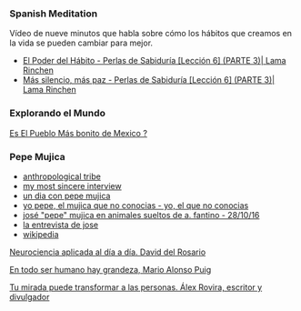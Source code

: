 
### Spanish Meditation

Vídeo de nueve minutos que habla sobre cómo los hábitos que creamos en la vida se pueden cambiar para mejor.

- [El Poder del Hábito - Perlas de Sabiduría [Lección 6] (PARTE 3)| Lama Rinchen](https://www.youtube.com/watch?v=u86lw79VwIo)
- [Más silencio, más paz - Perlas de Sabiduría [Lección 6] (PARTE 3)| Lama Rinchen](https://www.youtube.com/watch?v=Kb5TJaXAMBw)

### Explorando el Mundo

[
Es El Pueblo Más bonito de Mexico ?](https://www.youtube.com/watch?v=BfNJkNQNSEo)

### Pepe Mujica

* [anthropological tribe](https://www.youtube.com/watch?v=UbMy8f_nlBI)
* [my most sincere interview](https://www.youtube.com/watch?v=OmjMBM1LSGM)
* [un dia con pepe mujica](https://www.youtube.com/watch?v=l5b-jdZF5Dc)
* [yo pepe, el mujica que no conocias - yo, el que no conocias](https://www.youtube.com/watch?v=QC9RUYq_pBI)
* [josé "pepe" mujica en animales sueltos de a. fantino - 28/10/16](https://www.youtube.com/watch?v=C7DHabjs-DA)
* [la entrevista de jose](https://www.youtube.com/watch?v=t2ar6XIcVgs)
* [wikipedia](https://en.wikipedia.org/wiki/Jos%C3%A9_Mujica)

[Neurociencia aplicada al día a día. David del Rosario](https://www.youtube.com/watch?v=nJMwKB5JAuU)

[En todo ser humano hay grandeza, Mario Alonso Puig](https://www.youtube.com/watch?v=f69n5VQLIQw)

[Tu mirada puede transformar a las personas. Álex Rovira, escritor y divulgador](https://www.youtube.com/watch?v=zv2j59sVMUM)
